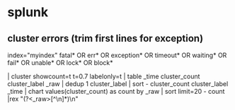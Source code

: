 # splunk

## cluster errors (trim first lines for exception)
index="myindex"  fatal* OR err* OR exception* OR timeout* OR waiting* OR fail* OR unable* OR lock* OR block*

| cluster showcount=t t=0.7 labelonly=t | table _time cluster_count cluster_label _raw  | dedup 1 cluster_label | sort - cluster_count cluster_label _time  | chart values(cluster_count) as count by _raw  | sort limit=20 - count 
|rex "(?<_raw>[^\n]*)\n"

